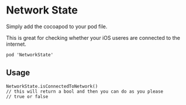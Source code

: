 # Network State

Simply add the cocoapod to your pod file.

This is great for checking whether your iOS useres are connected to the internet.

```
pod 'NetworkState'
```

## Usage

```
NetworkState.isConnectedToNetwork()
// this will return a bool and then you can do as you please
// true or false
```
